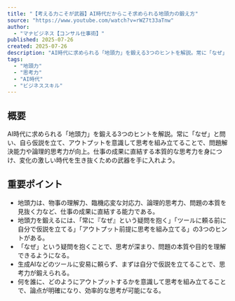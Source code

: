 ```yaml
---
title: "【考える力こそが武器】AI時代だからこそ求められる地頭力の鍛え方"
source: "https://www.youtube.com/watch?v=rWZ7t33aTnw"
author:
  - "マナビジネス【コンサル仕事術】"
published: 2025-07-26
created: 2025-07-26
description: "AI時代に求められる「地頭力」を鍛える3つのヒントを解説。常に「なぜ」と問い、自ら仮説を立て、アウトプットを意識して思考を組み立てることで、問題解決能力や論理的思考力が向上。仕事の成果に直結する本質的な思考力を身につけ、変化の激しい時代を生き抜くための武器を手に入れよう。"
tags:
  - "地頭力"
  - "思考力"
  - "AI時代"
  - "ビジネススキル"
---
```


## 概要

AI時代に求められる「地頭力」を鍛える3つのヒントを解説。常に「なぜ」と問い、自ら仮説を立て、アウトプットを意識して思考を組み立てることで、問題解決能力や論理的思考力が向上。仕事の成果に直結する本質的な思考力を身につけ、変化の激しい時代を生き抜くための武器を手に入れよう。

## 重要ポイント

*   地頭力は、物事の理解力、臨機応変な対応力、論理的思考力、問題の本質を見抜く力など、仕事の成果に直結する能力である。
*   地頭力を鍛えるには、「常に『なぜ』という疑問を抱く」「ツールに頼る前に自分で仮説を立てる」「アウトプット前提に思考を組み立てる」の3つのヒントがある。
*   「なぜ」という疑問を抱くことで、思考が深まり、問題の本質や目的を理解できるようになる。
*   生成AIなどのツールに安易に頼らず、まずは自分で仮説を立てることで、思考力が鍛えられる。
*   何を誰に、どのようにアウトプットするかを意識して思考を組み立てることで、論点が明確になり、効率的な思考が可能になる。
